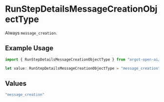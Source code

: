 # RunStepDetailsMessageCreationObjectType

Always `message_creation`.

## Example Usage

```typescript
import { RunStepDetailsMessageCreationObjectType } from "argot-open-ai/models/components";

let value: RunStepDetailsMessageCreationObjectType = "message_creation";
```

## Values

```typescript
"message_creation"
```